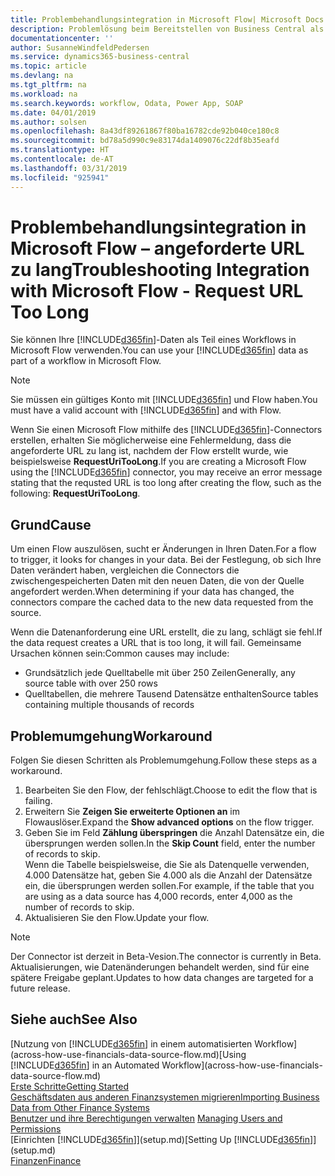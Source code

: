 ```yaml
---
title: Problembehandlungsintegration in Microsoft Flow| Microsoft Docs
description: Problemlösung beim Bereitstellen von Business Central als Datenquelle und eine OData-URL Ihrer Webdienste festlegen, um eine Geschäfts-App mithilfe einem automatisierten Workflow zu erstellen.
documentationcenter: ''
author: SusanneWindfeldPedersen
ms.service: dynamics365-business-central
ms.topic: article
ms.devlang: na
ms.tgt_pltfrm: na
ms.workload: na
ms.search.keywords: workflow, Odata, Power App, SOAP
ms.date: 04/01/2019
ms.author: solsen
ms.openlocfilehash: 8a43df89261867f80ba16782cde92b040ce180c8
ms.sourcegitcommit: bd78a5d990c9e83174da1409076c22df8b35eafd
ms.translationtype: HT
ms.contentlocale: de-AT
ms.lasthandoff: 03/31/2019
ms.locfileid: "925941"
---
```

# <a name="troubleshooting-integration-with-microsoft-flow---request-url-too-long"></a><span data-ttu-id="9674c-103">Problembehandlungsintegration in Microsoft Flow – angeforderte URL zu lang</span><span class="sxs-lookup"><span data-stu-id="9674c-103">Troubleshooting Integration with Microsoft Flow - Request URL Too Long</span></span>
<span data-ttu-id="9674c-104">Sie können Ihre [!INCLUDE[d365fin](includes/d365fin_md.md)]-Daten als Teil eines Workflows in Microsoft Flow verwenden.</span><span class="sxs-lookup"><span data-stu-id="9674c-104">You can use your [!INCLUDE[d365fin](includes/d365fin_md.md)] data as part of a workflow in Microsoft Flow.</span></span>  

> [!NOTE]  
>   <span data-ttu-id="9674c-105">Sie müssen ein gültiges Konto mit [!INCLUDE[d365fin](includes/d365fin_md.md)] und Flow haben.</span><span class="sxs-lookup"><span data-stu-id="9674c-105">You must have a valid account with [!INCLUDE[d365fin](includes/d365fin_md.md)] and with Flow.</span></span>  

<span data-ttu-id="9674c-106">Wenn Sie einen Microsoft Flow mithilfe des [!INCLUDE[d365fin](includes/d365fin_md.md)]-Connectors erstellen, erhalten Sie möglicherweise eine Fehlermeldung, dass die angeforderte URL zu lang ist, nachdem der Flow erstellt wurde, wie beispielsweise **RequestUriTooLong**.</span><span class="sxs-lookup"><span data-stu-id="9674c-106">If you are creating a Microsoft Flow using the [!INCLUDE[d365fin](includes/d365fin_md.md)] connector, you may receive an error message stating that the requsted URL is too long after creating the flow, such as the following: **RequestUriTooLong**.</span></span>

## <a name="cause"></a><span data-ttu-id="9674c-107">Grund</span><span class="sxs-lookup"><span data-stu-id="9674c-107">Cause</span></span>
<span data-ttu-id="9674c-108">Um einen Flow auszulösen, sucht er Änderungen in Ihren Daten.</span><span class="sxs-lookup"><span data-stu-id="9674c-108">For a flow to trigger, it looks for changes in your data.</span></span> <span data-ttu-id="9674c-109">Bei der Festlegung, ob sich Ihre Daten verändert haben, vergleichen die Connectors die zwischengespeicherten Daten mit den neuen Daten, die von der Quelle angefordert werden.</span><span class="sxs-lookup"><span data-stu-id="9674c-109">When determining if your data has changed, the connectors compare the cached data to the new data requested from the source.</span></span>  

<span data-ttu-id="9674c-110">Wenn die Datenanforderung eine URL erstellt, die zu lang, schlägt sie fehl.</span><span class="sxs-lookup"><span data-stu-id="9674c-110">If the data request creates a URL that is too long, it will fail.</span></span> <span data-ttu-id="9674c-111">Gemeinsame Ursachen können sein:</span><span class="sxs-lookup"><span data-stu-id="9674c-111">Common causes may include:</span></span>
- <span data-ttu-id="9674c-112">Grundsätzlich jede Quelltabelle mit über 250 Zeilen</span><span class="sxs-lookup"><span data-stu-id="9674c-112">Generally, any source table with over 250 rows</span></span>
- <span data-ttu-id="9674c-113">Quelltabellen, die mehrere Tausend Datensätze enthalten</span><span class="sxs-lookup"><span data-stu-id="9674c-113">Source tables containing multiple thousands of records</span></span>

## <a name="workaround"></a><span data-ttu-id="9674c-114">Problemumgehung</span><span class="sxs-lookup"><span data-stu-id="9674c-114">Workaround</span></span>
<span data-ttu-id="9674c-115">Folgen Sie diesen Schritten als Problemumgehung.</span><span class="sxs-lookup"><span data-stu-id="9674c-115">Follow these steps as a workaround.</span></span>
1. <span data-ttu-id="9674c-116">Bearbeiten Sie den Flow, der fehlschlägt.</span><span class="sxs-lookup"><span data-stu-id="9674c-116">Choose to edit the flow that is failing.</span></span>
2. <span data-ttu-id="9674c-117">Erweitern Sie **Zeigen Sie erweiterte Optionen an** im Flowauslöser.</span><span class="sxs-lookup"><span data-stu-id="9674c-117">Expand the **Show advanced options** on the flow trigger.</span></span>
3. <span data-ttu-id="9674c-118">Geben Sie im Feld **Zählung überspringen** die Anzahl Datensätze ein, die übersprungen werden sollen.</span><span class="sxs-lookup"><span data-stu-id="9674c-118">In the **Skip Count** field, enter the number of records to skip.</span></span>  
<span data-ttu-id="9674c-119">Wenn die Tabelle beispielsweise, die Sie als Datenquelle verwenden, 4.000 Datensätze hat, geben Sie 4.000 als die Anzahl der Datensätze ein, die übersprungen werden sollen.</span><span class="sxs-lookup"><span data-stu-id="9674c-119">For example, if the table that you are using as a data source has 4,000 records, enter 4,000 as the number of records to skip.</span></span>
4. <span data-ttu-id="9674c-120">Aktualisieren Sie den Flow.</span><span class="sxs-lookup"><span data-stu-id="9674c-120">Update your flow.</span></span>

> [!NOTE]  
> <span data-ttu-id="9674c-121">Der Connector ist derzeit in Beta-Vesion.</span><span class="sxs-lookup"><span data-stu-id="9674c-121">The connector is currently in Beta.</span></span> <span data-ttu-id="9674c-122">Aktualisierungen, wie Datenänderungen behandelt werden, sind für eine spätere Freigabe geplant.</span><span class="sxs-lookup"><span data-stu-id="9674c-122">Updates to how data changes are targeted for a future release.</span></span>


## <a name="see-also"></a><span data-ttu-id="9674c-123">Siehe auch</span><span class="sxs-lookup"><span data-stu-id="9674c-123">See Also</span></span>
<span data-ttu-id="9674c-124">[Nutzung von [!INCLUDE[d365fin](includes/d365fin_md.md)] in einem automatisierten Workflow](across-how-use-financials-data-source-flow.md)</span><span class="sxs-lookup"><span data-stu-id="9674c-124">[Using [!INCLUDE[d365fin](includes/d365fin_md.md)] in an Automated Workflow](across-how-use-financials-data-source-flow.md)</span></span>  
[<span data-ttu-id="9674c-125">Erste Schritte</span><span class="sxs-lookup"><span data-stu-id="9674c-125">Getting Started</span></span>](product-get-started.md)  
[<span data-ttu-id="9674c-126">Geschäftsdaten aus anderen Finanzsystemen migrieren</span><span class="sxs-lookup"><span data-stu-id="9674c-126">Importing Business Data from Other Finance Systems</span></span>](across-import-data-configuration-packages.md)  
<span data-ttu-id="9674c-127">[Benutzer und ihre Berechtigungen verwalten](ui-how-users-permissions.md)  </span><span class="sxs-lookup"><span data-stu-id="9674c-127">[Managing Users and Permissions](ui-how-users-permissions.md)  </span></span>  
<span data-ttu-id="9674c-128">[Einrichten [!INCLUDE[d365fin](includes/d365fin_md.md)]](setup.md)</span><span class="sxs-lookup"><span data-stu-id="9674c-128">[Setting Up [!INCLUDE[d365fin](includes/d365fin_md.md)]](setup.md)</span></span>  
[<span data-ttu-id="9674c-129">Finanzen</span><span class="sxs-lookup"><span data-stu-id="9674c-129">Finance</span></span>](finance.md)  
